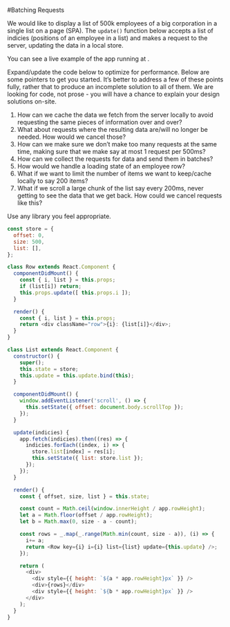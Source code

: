 #Batching Requests

We would like to display a list of 500k employees of a big corporation in a single list on a page (SPA). The `update()` function below accepts a list of indicies (positions of an employee in a list) and makes a request to the server, updating the data in a local store.

You can see a live example of the app running at []().

Expand/update the code below to optimize for performance. Below are some pointers to get you started. It’s better to address a few of these points fully, rather that to produce an incomplete solution to all of them. We are looking for code, not prose - you will have a chance to explain your design solutions on-site.

1. How can we cache the data we fetch from the server locally to avoid requesting the same pieces of information over and over?
2. What about requests where the resulting data are/will no longer be needed. How would we cancel those?
3. How can we make sure we don’t make too many requests at the same time, making sure that we make say at most 1 request per 500ms?
4. How can we collect the requests for data and send them in batches?
5. How would we handle a loading state of an employee row?
6. What if we want to limit the number of items we want to keep/cache locally to say 200 items?
7. What if we scroll a large chunk of the list say every 200ms, never getting to see the data that we get back. How could we cancel requests like this?

Use any library you feel appropriate.

```javascript
const store = {
  offset: 0,
  size: 500,
  list: [],
};

class Row extends React.Component {
  componentDidMount() {
    const { i, list } = this.props;
    if (list[i]) return;
    this.props.update([ this.props.i ]);
  }

  render() {
    const { i, list } = this.props;
    return <div className="row">{i}: {list[i]}</div>;
  }
}

class List extends React.Component {
  constructor() {
    super();
    this.state = store;
    this.update = this.update.bind(this);
  }

  componentDidMount() {
    window.addEventListener('scroll', () => {
      this.setState({ offset: document.body.scrollTop });
    });
  }

  update(indicies) {
    app.fetch(indicies).then((res) => {
      indicies.forEach((index, i) => {
        store.list[index] = res[i];
        this.setState({ list: store.list });
      });
    });
  }

  render() {
    const { offset, size, list } = this.state;

    const count = Math.ceil(window.innerHeight / app.rowHeight);
    let a = Math.floor(offset / app.rowHeight);
    let b = Math.max(0, size - a - count);

    const rows = _.map(_.range(Math.min(count, size - a)), (i) => {
      i+= a;
      return <Row key={i} i={i} list={list} update={this.update} />;
    });

    return (
      <div>
        <div style={{ height: `${a * app.rowHeight}px` }} />
        <div>{rows}</div>
        <div style={{ height: `${b * app.rowHeight}px` }} />
      </div>
    );
  }
}
```
